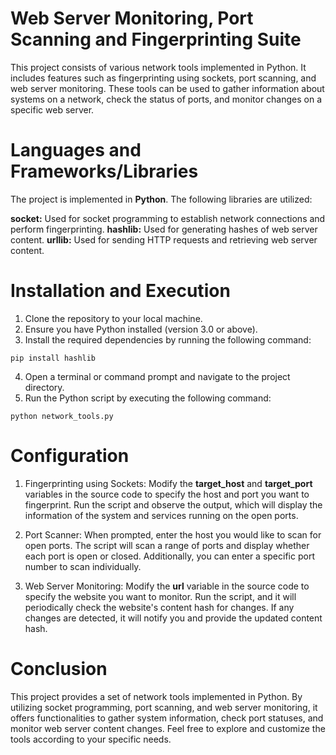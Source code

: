 #  Web Server Monitoring, Port Scanning and Fingerprinting Suite

This project consists of various network tools implemented in Python. It includes features such as fingerprinting using sockets, port scanning, and web server monitoring. These tools can be used to gather information about systems on a network, check the status of ports, and monitor changes on a specific web server.

# Languages and Frameworks/Libraries
The project is implemented in **Python**. The following libraries are utilized:

**socket:** Used for socket programming to establish network connections and perform fingerprinting.
**hashlib:** Used for generating hashes of web server content.
**urllib:** Used for sending HTTP requests and retrieving web server content.

# Installation and Execution
1. Clone the repository to your local machine.
2. Ensure you have Python installed (version 3.0 or above).
3. Install the required dependencies by running the following command:
```
pip install hashlib
```
4. Open a terminal or command prompt and navigate to the project directory.
5. Run the Python script by executing the following command:
```
python network_tools.py
```

# Configuration
1. Fingerprinting using Sockets:
Modify the **target_host** and **target_port** variables in the source code to specify the host and port you want to fingerprint.
Run the script and observe the output, which will display the information of the system and services running on the open ports.

2. Port Scanner:
When prompted, enter the host you would like to scan for open ports.
The script will scan a range of ports and display whether each port is open or closed.
Additionally, you can enter a specific port number to scan individually.

3. Web Server Monitoring:
Modify the **url** variable in the source code to specify the website you want to monitor.
Run the script, and it will periodically check the website's content hash for changes.
If any changes are detected, it will notify you and provide the updated content hash.

# Conclusion
This project provides a set of network tools implemented in Python. By utilizing socket programming, port scanning, and web server monitoring, it offers functionalities to gather system information, check port statuses, and monitor web server content changes. Feel free to explore and customize the tools according to your specific needs.
